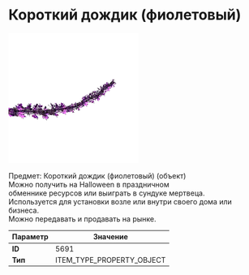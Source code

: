 # Короткий дождик (фиолетовый)

![Item Image](../img/5691.webp?raw=true)

Предмет: Короткий дождик (фиолетовый) (объект)<br>Можно получить на Halloween в праздничном<br>обменнике ресурсов или выиграть в сундуке мертвеца.<br>Используется для установки возле или внутри своего дома или бизнеса.<br>Можно передавать и продавать на рынке.


| Параметр | Значение |
|----------|----------|
| **ID** | 5691 |
| **Тип** | ITEM_TYPE_PROPERTY_OBJECT |

